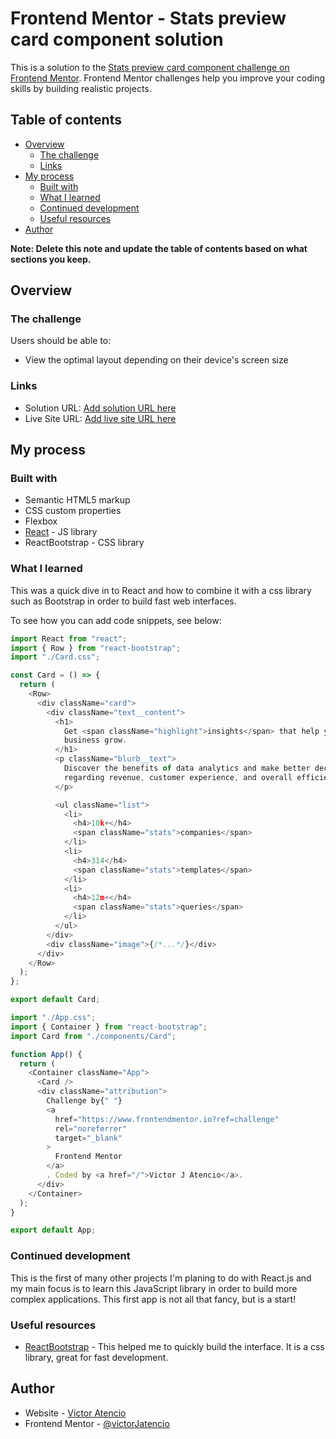 # Frontend Mentor - Stats preview card component solution

This is a solution to the [Stats preview card component challenge on Frontend Mentor](https://www.frontendmentor.io/challenges/stats-preview-card-component-8JqbgoU62). Frontend Mentor challenges help you improve your coding skills by building realistic projects.

## Table of contents

- [Overview](#overview)
  - [The challenge](#the-challenge)
  - [Links](#links)
- [My process](#my-process)
  - [Built with](#built-with)
  - [What I learned](#what-i-learned)
  - [Continued development](#continued-development)
  - [Useful resources](#useful-resources)
- [Author](#author)

**Note: Delete this note and update the table of contents based on what sections you keep.**

## Overview

### The challenge

Users should be able to:

- View the optimal layout depending on their device's screen size

### Links

- Solution URL: [Add solution URL here](https://dazzling-noyce-e02e7e.netlify.app/)
- Live Site URL: [Add live site URL here](https://dazzling-noyce-e02e7e.netlify.app/)

## My process

### Built with

- Semantic HTML5 markup
- CSS custom properties
- Flexbox
- [React](https://reactjs.org/) - JS library
- ReactBootstrap - CSS library

### What I learned

This was a quick dive in to React and how to combine it with a css library such as Bootstrap in order to build fast web interfaces.

To see how you can add code snippets, see below:

```js - This is how I created the card as a component
import React from "react";
import { Row } from "react-bootstrap";
import "./Card.css";

const Card = () => {
  return (
    <Row>
      <div className="card">
        <div className="text__content">
          <h1>
            Get <span className="highlight">insights</span> that help your
            business grow.
          </h1>
          <p className="blurb__text">
            Discover the benefits of data analytics and make better decisions
            regarding revenue, customer experience, and overall efficiency.
          </p>

          <ul className="list">
            <li>
              <h4>10k+</h4>
              <span className="stats">companies</span>
            </li>
            <li>
              <h4>314</h4>
              <span className="stats">templates</span>
            </li>
            <li>
              <h4>12m+</h4>
              <span className="stats">queries</span>
            </li>
          </ul>
        </div>
        <div className="image">{/*...*/}</div>
      </div>
    </Row>
  );
};

export default Card;
```

```js - This is how I'm using the card component on the application
import "./App.css";
import { Container } from "react-bootstrap";
import Card from "./components/Card";

function App() {
  return (
    <Container className="App">
      <Card />
      <div className="attribution">
        Challenge by{" "}
        <a
          href="https://www.frontendmentor.io?ref=challenge"
          rel="noreferrer"
          target="_blank"
        >
          Frontend Mentor
        </a>
        . Coded by <a href="/">Victor J Atencio</a>.
      </div>
    </Container>
  );
}

export default App;
```

### Continued development

This is the first of many other projects I'm planing to do with React.js and my main focus is to learn this JavaScript library in order to build more complex applications. This first app is not all that fancy, but is a start!

### Useful resources

- [ReactBootstrap](https://react-bootstrap.github.io/) - This helped me to quickly build the interface. It is a css library, great for fast development.

## Author

- Website - [Victor Atencio](https://dazzling-noyce-e02e7e.netlify.app/)
- Frontend Mentor - [@victorJatencio](https://www.frontendmentor.io/profile/victorJatencio)
